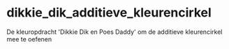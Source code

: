 # dikkie_dik_additieve_kleurencirkel
De kleuropdracht 'Dikkie Dik en Poes Daddy' om de additieve kleurencirkel mee te oefenen
